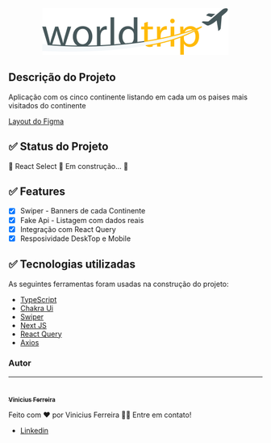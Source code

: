 <div align="center">
  <img src="public//Logo.svg" alt="Logo" />
</div>

## Descrição do Projeto

Aplicação com os cinco continente listando em cada um os paises mais visitados do continente

[Layout do Figma](<https://www.figma.com/file/rj4LHsx3aqVUFDU6zOAVfd/Desafio-1-M%C3%B3dulo-4-ReactJS-(Copy)?node-id=14%3A135>)

## ✅ Status do Projeto

🚧 React Select 🚀 Em construção... 🚧

## ✅ Features

- [x] Swiper - Banners de cada Continente
- [x] Fake Api - Listagem com dados reais
- [x] Integração com React Query
- [x] Resposividade DeskTop e Mobile

## ✅ Tecnologias utilizadas

As seguintes ferramentas foram usadas na construção do projeto:

- [TypeScript](https://www.typescriptlang.org/)
- [Chakra Ui](https://chakra-ui.com/)
- [Swiper](https://swiperjs.com/react)
- [Next JS](https://nextjs.org/)
- [React Query](https://react-query.tanstack.com/)
- [Axios](https://axios-http.com/ptbr/docs/intro)

### Autor

---

<a href="https://avatars.githubusercontent.com/u/68232658?v=4">
 <img style="border-radius: 50%;" src="https://avatars.githubusercontent.com/u/68232658?v=4" width="100px;" alt=""/>
 <br />
 <sub><b>Vinicius Ferreira</b></sub></a>

Feito com ❤️ por Vinicius Ferreira 👋🏽 Entre em contato!

- [Linkedin](www.linkedin.com/in/viniciusfg05)
